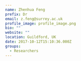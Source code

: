 ```yaml
---
name: Zhenhua Feng
prefix: Dr
email: z.feng@surrey.ac.uk
profile_image: profile_image.png
bio: ""
website: ""
location: Guildford, UK
date: 2017-10-12T15:10:36.000Z
groups:
  - Researchers
---
```


